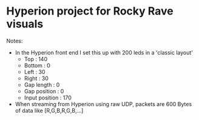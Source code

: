 # Hyperion project for Rocky Rave visuals

Notes:
- In the Hyperion front end I set this up with 200 leds in a 'classic layout'
    - Top : 140
    - Bottom : 0
    - Left : 30
    - Right : 30
    - Gap length : 0
    - Gap position : 0
    - Input position : 170
- When streaming from Hyperion using raw UDP, packets are 600 Bytes of data like [R,G,B,R,G,B,...]
